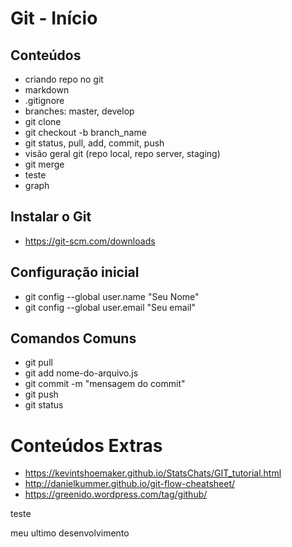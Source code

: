 # Git - Início

## Conteúdos
- criando repo no git
- markdown
- .gitignore
- branches: master, develop
- git clone
- git checkout -b branch_name
- git status, pull, add, commit, push
- visão geral git (repo local, repo server, staging)
- git merge
- teste
- graph

## Instalar o Git
- https://git-scm.com/downloads

## Configuração inicial
- git config --global user.name "Seu Nome"
- git config --global user.email "Seu email"

## Comandos Comuns
- git pull
- git add nome-do-arquivo.js
- git commit -m "mensagem do commit"
- git push
- git status

# Conteúdos Extras
- https://kevintshoemaker.github.io/StatsChats/GIT_tutorial.html
- http://danielkummer.github.io/git-flow-cheatsheet/
- https://greenido.wordpress.com/tag/github/

teste

meu ultimo desenvolvimento
